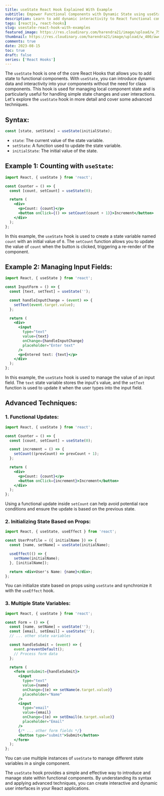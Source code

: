 ```yaml
---
title: useState React Hook Explained With Example
subtitle: Empower Functional Components with Dynamic State using useState Hook
description: Learn to add dynamic interactivity to React functional components using the useState hook. Master state management for more engaging user interfaces.
tags: [reactjs, react-hooks]
slug: usestate-react-hook-with-examples
featured_image: https://res.cloudinary.com/harendra21/image/upload/w_750/awesome-blog/awesome-javascript/react-hooks-useState.png
thumbnail: https://res.cloudinary.com/harendra21/image/upload/w_400/awesome-blog/awesome-javascript/react-hooks-useState.png
comments: true
date: 2023-08-15
toc: true
draft: false
series: ['React Hooks']
---
```


The `useState` hook is one of the core React Hooks that allows you to add state to functional components. With `useState`, you can introduce dynamic data and interactivity into your components without the need for class components. This hook is used for managing local component state and is particularly useful for handling simple state changes and user interactions. Let's explore the `useState` hook in more detail and cover some advanced techniques.

## Syntax:
```jsx
const [state, setState] = useState(initialState);
```

- `state`: The current value of the state variable.
- `setState`: A function used to update the state variable.
- `initialState`: The initial value of the state.

## Example 1: Counting with `useState`:

```jsx
import React, { useState } from 'react';

const Counter = () => {
  const [count, setCount] = useState(0);

  return (
    <div>
      <p>Count: {count}</p>
      <button onClick={() => setCount(count + 1)}>Increment</button>
    </div>
  );
};
```

In this example, the `useState` hook is used to create a state variable named `count` with an initial value of `0`. The `setCount` function allows you to update the value of `count` when the button is clicked, triggering a re-render of the component.

## Example 2: Managing Input Fields:

```jsx
import React, { useState } from 'react';

const InputForm = () => {
  const [text, setText] = useState('');

  const handleInputChange = (event) => {
    setText(event.target.value);
  };

  return (
    <div>
      <input
        type="text"
        value={text}
        onChange={handleInputChange}
        placeholder="Enter text"
      />
      <p>Entered text: {text}</p>
    </div>
  );
};
```

In this example, the `useState` hook is used to manage the value of an input field. The `text` state variable stores the input's value, and the `setText` function is used to update it when the user types into the input field.

## Advanced Techniques:

### 1. Functional Updates:

```jsx
import React, { useState } from 'react';

const Counter = () => {
  const [count, setCount] = useState(0);

  const increment = () => {
    setCount((prevCount) => prevCount + 1);
  };

  return (
    <div>
      <p>Count: {count}</p>
      <button onClick={increment}>Increment</button>
    </div>
  );
};
```

Using a functional update inside `setCount` can help avoid potential race conditions and ensure the update is based on the previous state.

### 2. Initializing State Based on Props:

```jsx
import React, { useState, useEffect } from 'react';

const UserProfile = ({ initialName }) => {
  const [name, setName] = useState(initialName);

  useEffect(() => {
    setName(initialName);
  }, [initialName]);

  return <div>User's Name: {name}</div>;
};
```

You can initialize state based on props using `useState` and synchronize it with the `useEffect` hook.

### 3. Multiple State Variables:

```jsx
import React, { useState } from 'react';

const Form = () => {
  const [name, setName] = useState('');
  const [email, setEmail] = useState('');
  // ... other state variables

  const handleSubmit = (event) => {
    event.preventDefault();
    // Process form data
  };

  return (
    <form onSubmit={handleSubmit}>
      <input
        type="text"
        value={name}
        onChange={(e) => setName(e.target.value)}
        placeholder="Name"
      />
      <input
        type="email"
        value={email}
        onChange={(e) => setEmail(e.target.value)}
        placeholder="Email"
      />
      {/* ... other form fields */}
      <button type="submit">Submit</button>
    </form>
  );
};
```

You can use multiple instances of `useState` to manage different state variables in a single component.

The `useState` hook provides a simple and effective way to introduce and manage state within functional components. By understanding its syntax and applying advanced techniques, you can create interactive and dynamic user interfaces in your React applications.
